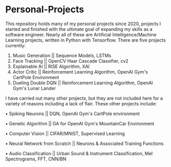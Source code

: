 # Personal-Projects
This repository holds many of my personal projects since 2020, projects I started and finished with the ultimate goal of expanding my skills as a software engineer. Nearly all of these are Artificial Intelligence/Machine Learning projects, written in Python with Tensorflow. There are five projects currently:

1. Music Generation || Sequence Models, LSTMs
2. Face Tracking || OpenCV Haar Cascade Classifier, cv2
3. Explainable AI || RISE Algorithm, XAI
4. Actor Critic || Reinforcement Learning Algorithm, OpenAI Gym's CartPole Environment
5. Dueling Double DQN || Reinforcement Learning Algorithm, OpenAI Gym's Lunar Lander

I have carried out many other projects, but they are not included here for a variety of reasons including a lack of flair. These other projects include:

•	Spiking Neurons || DQN, OpenAI Gym's CartPole environment

•	Genetic Algorithm || GA for OpenAI Gym's MountainCar Environment

•	Computer Vision || CIFAR/MNIST, Supervised Learning

•	Neural Network from Scratch || Neurons & Associated Training Functions

•	Audio Classification || Urban Sound & Instrument Classification, Mel Spectrograms, FFT, CNN/BN
